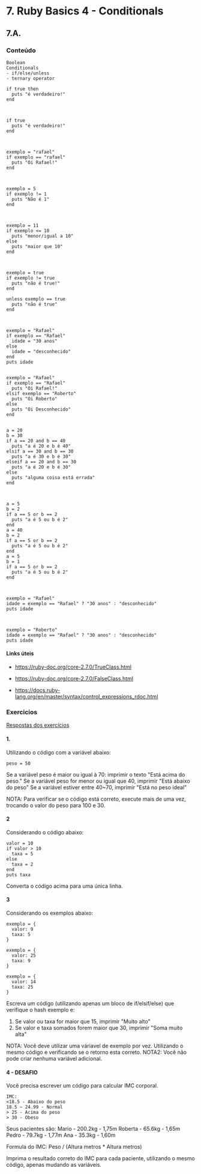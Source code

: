# 7. Ruby Basics 4 - Conditionals

## 7.A.

### Conteúdo

```
Boolean
Conditionals
- if/else/unless
- ternary operator
```

```
if true then
  puts "é verdadeiro!"
end



if true
  puts "é verdadeiro!"
end



exemplo = "rafael"
if exemplo == "rafael"
  puts "Oi Rafael!"
end



exemplo = 5
if exemplo != 1
  puts "Não é 1"
end



exemplo = 11
if exemplo <= 10
  puts "menor/igual a 10"
else
  puts "maior que 10"
end



exemplo = true
if exemplo != true
  puts "não é true!"
end

unless exemplo == true
  puts "não é true"
end



exemplo = "Rafael"
if exemplo == "Rafael"
  idade = "30 anos"
else
  idade = "desconhecido"
end
puts idade


exemplo = "Rafael"
if exemplo == "Rafael"
  puts "Oi Rafael!"
elsif exemplo == "Roberto"
  puts "Oi Roberto"
else
  puts "Oi Desconhecido"
end


a = 20
b = 30
if a == 20 and b == 40
  puts "a é 20 e b é 40"
elsif a == 30 and b == 30
  puts "a é 30 e b é 30"
elseif a == 20 and b == 30
  puts "a é 20 e b é 30"
else
  puts "alguma coisa está errada"
end



a = 5
b = 2
if a == 5 or b == 2
  puts "a é 5 ou b é 2"
end
a = 40
b = 2
if a == 5 or b == 2
  puts "a é 5 ou b é 2"
end
a = 5
b = 1
if a == 5 or b == 2
  puts "a é 5 ou b é 2"
end



exemplo = "Rafael"
idade = exemplo == "Rafael" ? "30 anos" : "desconhecido"
puts idade



exemplo = "Roberto"
idade = exemplo == "Rafael" ? "30 anos" : "desconhecido"
puts idade
```

#### Links úteis

- https://ruby-doc.org/core-2.7.0/TrueClass.html

- https://ruby-doc.org/core-2.7.0/FalseClass.html

- https://docs.ruby-lang.org/en/master/syntax/control_expressions_rdoc.html

### Exercicios

[Respostas dos exercícios](7.B.md)

#### 1.
Utilizando o código com a variável abaixo:
```
peso = 50
```
Se a variável peso é maior ou igual à 70: imprimir o texto "Está acima do peso."
Se a variável peso for menor ou igual que 40, imprimir "Está abaixo do peso"
Se a variável estiver entre 40~70, imprimir "Está no peso ideal"

NOTA: Para verificar se o código está correto, execute mais de uma vez, trocando o valor do peso para 100 e 30.

#### 2
Considerando o código abaixo:
```
valor = 10
if valor > 10
  taxa = 5
else
  taxa = 2
end
puts taxa
```
Converta o código acima para uma única linha.

#### 3
Considerando os exemplos abaixo:
```
exemplo = {
  valor: 9
  taxa: 5
}
```
```
exemplo = {
  valor: 25
  taxa: 9
}
```
```
exemplo = {
  valor: 14
  taxa: 25
}
```
Escreva um código (utilizando apenas um bloco de if/elsif/else) que verifique o hash exemplo e:
1. Se valor ou taxa for maior que 15, imprimir "Muito alto"
2. Se valor e taxa somados forem maior que 30, imprimir "Soma muito alta"

NOTA: Você deve utilizar uma váriavel de exemplo por vez. Utilizando o mesmo código e verificando se o retorno esta correto.
NOTA2: Você não pode criar nenhuma variável adicional.

#### 4 - DESAFIO

Você precisa escrever um código para calcular IMC corporal.
```
IMC:
<18.5 - Abaixo do peso
18.5 ~ 24.99 - Normal
> 25 - Acima do peso
> 30 - Obeso
```
Seus pacientes são:
Mario - 200.2kg - 1,75m
Roberta - 65.6kg - 1,65m
Pedro - 79.7kg - 1,77m
Ana - 35.3kg - 1,60m

Formula do IMC: Peso / (Altura metros * Altura metros)

Imprima o resultado correto do IMC para cada paciente, utilizando o mesmo código, apenas mudando as variáveis.
